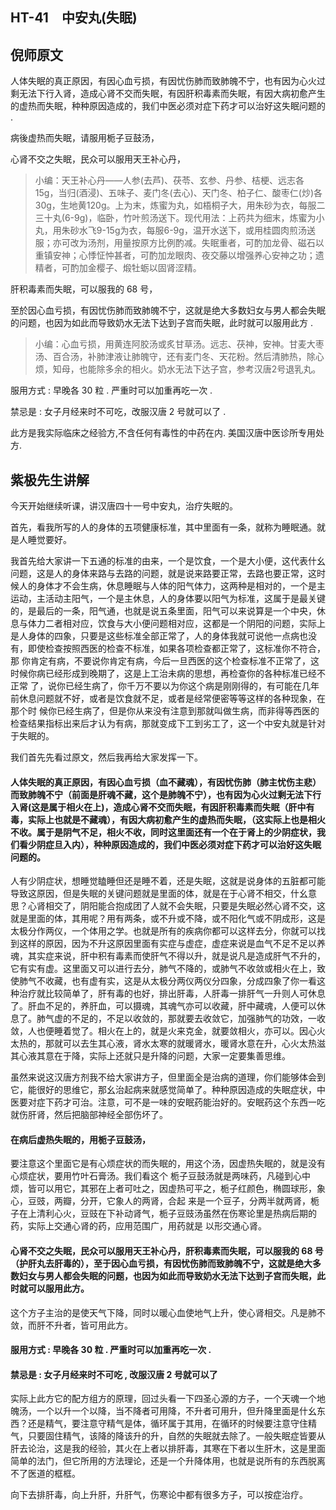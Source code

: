 ## HT-41　中安丸(失眠)

## 倪师原文

人体失眠的真正原因，有因心血亏损，有因忧伤肺而致肺魄不宁，也有因为心火过剩无法下行入肾，造成心肾不交而失眠，有因肝积毒素而失眠，有因大病初愈产生的虚热而失眠，种种原因造成的，我们中医必须对症下药才可以治好这失眠问题的 .

病後虚热而失眠，请服用栀子豆鼓汤，

心肾不交之失眠，民众可以服用天王补心丹，

> 小编：天王补心丹——人参(去芦)、茯苓、玄参、丹参、桔梗、远志各15g，当归(酒浸)、五味子、麦门冬(去心)、天门冬、柏子仁、酸枣仁(炒)各30g，生地黄120g。上为末，炼蜜为丸，如梧桐子大，用朱砂为衣，每服二三十丸(6-9g)，临卧，竹叶煎汤送下。现代用法：上药共为细末，炼蜜为小丸，用朱砂水飞9-15g为衣，每服6-9g，温开水送下，或用桂圆肉煎汤送服；亦可改为汤剂，用量按原方比例酌减。失眠重者，可酌加龙骨、磁石以重镇安神；心悸怔忡甚者，可酌加龙眼肉、夜交藤以增强养心安神之功；遗精者，可酌加金樱子、煅牡蛎以固肾涩精。

肝积毒素而失眠，可以服我的 68 号，

至於因心血亏损，有因忧伤肺而致肺魄不宁，这就是绝大多数妇女与男人都会失眠的问题，也因为如此而导致奶水无法下达到子宫而失眠，此时就可以服用此方 .

> 小编：心血亏损，用黄连阿胶汤或炙甘草汤。远志、茯神，安神。甘麦大枣汤、百合汤，补肺津液让肺魄守，还有麦门冬、天花粉。然后清肺热，除心烦，知母，也能除多余的相火。奶水无法下达子宫，参考汉唐2号退乳丸。

服用方式 : 早晚各 30 粒 . 严重时可以加重再吃一次 .

禁忌是 : 女子月经来时不可吃，改服汉唐 2 号就可以了 .

此方是我实际临床之经验方,不含任何有毒性的中药在内. 美国汉唐中医诊所专用处方.

## 紫极先生讲解

今天开始继续听课，讲汉唐四十一号中安丸，治疗失眠的。

首先，看我所写的人的身体的五项健康标准，其中里面有一条，就称为睡眠通。就是人睡觉要好。

我首先给大家讲一下五通的标准的由来，一个是饮食，一个是大小便，这代表什幺问题，这是人的身体来路与去路的问题，就是说来路要正常，去路也要正常，这时候人的身体才不会生病，休息睡眠与人体的阳气体力，这两种是相对的，一个是主运动，主活动主阳气，一个是主休息，人的身体要以阳气为标准，这属于是最关键的，是最后的一条，阳气通，也就是说五条里面，阳气可以来说算是一个中央，休息与体力二者相对应，饮食与大小便问题相对应，这都是一个阴阳的问题，实际上是人身体的四象，只要是这些标准全部正常了，人的身体我就可说他一点病也没有，即使检查按照西医的检查不标准，如果各项检查都正常了，这标准你不符合，那 你肯定有病，不要说你肯定有病，今后一旦西医的这个检查标准不正常了，这时候你病已经形成到晚期了，这是上工治未病的思想，再检查你的各种标准已经不正常 了，说你已经生病了，你千万不要以为你这个病是刚刚得的，有可能在几年前休息问题就不好，或者是饮食就不足，或者是经常便密等等这样的各种现象，在那个时 候你已经生病了，但是你从来没有注意到那就叫做生病，而非得等西医的检查结果指标出来后才认为有病，那就变成下工到劣工了，这一个中安丸就是针对于失眠的。

我们首先先看过原文，然后我再给大家发挥一下。

#### 人体失眠的真正原因，有因心血亏损（血不藏魂），有因忧伤肺（肺主忧伤主悲）而致肺魄不宁（前面是肝魂不藏，这个是肺魄不宁），也有因为心火过剩无法下行入肾(这是属于相火在上)，造成心肾不交而失眠，有因肝积毒素而失眠（肝中有毒，实际上也就是不藏魂），有因大病初愈产生的虚热而失眠，（这实际上也是相火不收。属于是阴气不足，相火不收，同时这里面还有一个在于肾上的少阴症状，我们看少阴症旦入内），种种原因造成的，我们中医必须对症下药才可以治好这失眠问题的。

人有少阴症状，想睡觉瞌睡但还是睡不着，还是失眠，这就是说身体的五脏都可能导致这原因，但是失眠的关键问题就是里面的体，就是在于心肾不相交，什幺意 思？心肾相交了，阴阳能合抱成团了人就不会失眠，只要是失眠必然心肾不交，这就是里面的体，其用呢？用有两条，或不升或不降，或不阳化气或不阴成形，这是太极分作两仪，一个体用之学。也就是所有的疾病你都可以这样去分，你就可以找到这样的原因，因为不升这原因里面有实症与虚症，虚症来说是血气不足不足以养 魂，其实症来说，肝中积有毒素而使肝气不得以升，就是说凡是造成肝气不升的，它有实有虚。这里面又可以进行去分，肺气不降的，或肺气不收敛或相火在上，致 使肺气不收藏，也有虚有实，这是从太极分两仪两仪分四象，分成四象了你一看这种治疗就比较简单了，肝有毒的也好，排出肝毒，人肝毒一排肝气一升则人可休息 了。肝血不足的，养肝血，可以摄魂，其魂气亦可以收藏，肝中藏魂，人便可以休息了。肺气虚的不足的，不足以收敛的，那就要去收敛它，加强肺气的功效，一收 敛，人也便睡着觉了。相火在上的，就是火来克金，就要敛相火，亦可以。因心火太热的，那就可以去生其心液，肾水太寒的就暖肾水，暖肾水意在升，心火太热滋 其心液其意在于降，实际上还就只是升降的问题，大家一定要集善思维。

虽然来说这汉唐方剂我不给大家讲方子，但里面全是治病的道理，你们能够体会到它，能很好的思维它，那幺治起病来就感觉简单了。种种原因造成的失眠症状，中医要对症下药才可治。注意，可不是一味的安眠药能治好的。安眠药这个东西一吃就伤肝肾，然后把脑部神经全部伤坏了。

#### 在病后虚热失眠的，用栀子豆鼓汤，

要注意这个里面它是有心烦症状的而失眠的，用这个汤，因虚热失眠的，就是没有心烦症状，要用竹叶石膏汤。我们看这个 栀子豆鼓汤就是两味药，凡碰到心中烦，皆可以用它，其邪在上者可吐之，因虚热可平之，栀子红颜色，椭圆球形，象心，豆豉，两瓣，分开，它象人的两肾，合起 来是一个豆子，分两半就两肾，栀子在上清利心火，豆豉在下补动肾气，栀子豆豉汤虽然在伤寒论里是热病后期的药，实际上交通心肾的药，应用范围广，用药就是 以形交通心肾。

#### 心肾不交之失眠，民众可以服用天王补心丹，肝积毒素而失眠，可以服我的 68 号（护肝丸去肝毒的），至于因心血亏损，有因忧伤肺而致肺魄不宁，这就是绝大多数妇女与男人都会失眠的问题，也因为如此而导致奶水无法下达到子宫而失眠，此时就可以服用此方。

这个方子主治的是使天气下降，同时以暖心血使地气上升，使心肾相交。凡是肺不敛，而肝不升者，皆可用此方。

#### 服用方式 : 早晚各 30 粒 . 严重时可以加重再吃一次 .

#### 禁忌是 : 女子月经来时不可吃 , 改服汉唐 2 号就可以了

实际上此方它的配方组方的原理，回过头看一下四圣心源的方子，一个天魂一个地魄汤，一个以升一个以降，当不降者可用降，不升者可用升，但升降里面是什幺东西？还是精气，要注意守精气是体，循环属于其用，在循环的时候要注意守住精气，只要固住精气，该降的降该升的升，自然的失眠就去除了。一般失眠症皆要从肝去论治，这是我的经验，其火在上者以排肝毒，其寒在下者以生肝木，这是里面简单的法门，但它所用的方法理论，还是一个升降体用，也就是说所有的东西脱离不了医道的框框。

向下去排肝毒，向上升肝，升肝气，伤寒论中都有很多方子，可以按症治疗。